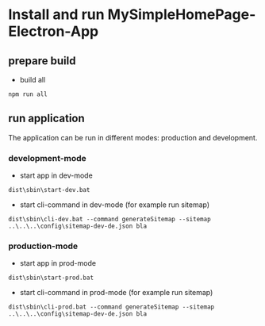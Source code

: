 # Install and run MySimpleHomePage-Electron-App

## prepare build
- build all
```
npm run all
```

## run application
The application can be run in different modes: production and development.

### development-mode
- start app in dev-mode
```
dist\sbin\start-dev.bat
```
- start cli-command in dev-mode (for example run sitemap)
```
dist\sbin\cli-dev.bat --command generateSitemap --sitemap ..\..\..\config\sitemap-dev-de.json bla
```

### production-mode
- start app in prod-mode
```
dist\sbin\start-prod.bat
```
- start cli-command in prod-mode (for example run sitemap)
```
dist\sbin\cli-prod.bat --command generateSitemap --sitemap ..\..\..\config\sitemap-dev-de.json bla
```

